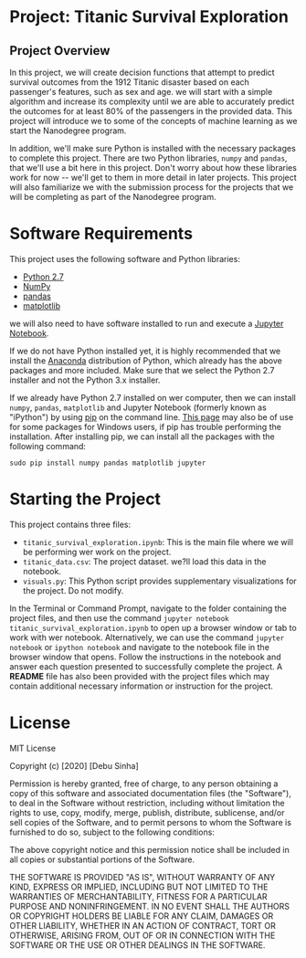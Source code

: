 # Project: Titanic Survival Exploration

## Project Overview
In this  project, we will create decision functions that attempt to predict survival outcomes from the 1912 Titanic disaster based on each passenger's features, such as sex and age. we will start with a simple algorithm and increase its complexity until we are able to accurately predict the outcomes for at least 80% of the passengers in the provided data. This project will introduce we to some of the concepts of machine learning as we start the Nanodegree program.

In addition, we'll make sure Python is installed with the necessary packages to complete this project. There are two Python libraries, `numpy` and `pandas`, that we'll use a bit here in this project. Don't worry about how these libraries work for now -- we'll get to them in more detail in later projects. This project will also familiarize we with the submission process for the projects that we will be completing as part of the Nanodegree program.

# Software Requirements
This project uses the following software and Python libraries:

- [Python 2.7](https://www.python.org/download/releases/2.7/)
- [NumPy](http://www.numpy.org/)
- [pandas](http://pandas.pydata.org/)
- [matplotlib](http://matplotlib.org/)

we will also need to have software installed to run and execute a [Jupyter Notebook](http://ipython.org/notebook.html).

If we do not have Python installed yet, it is highly recommended that we install the [Anaconda](http://continuum.io/downloads) distribution of Python, which already has the above packages and more included. Make sure that we select the Python 2.7 installer and not the Python 3.x installer.

If we already have Python 2.7 installed on wer computer, then we can install `numpy`, `pandas`, `matplotlib` and Jupyter Notebook (formerly known as "iPython") by using [pip](https://pip.pypa.io/en/stable/) on the command line. [This page](http://www.lfd.uci.edu/~gohlke/pythonlibs/) may also be of use for some packages for Windows users, if pip has trouble performing the installation. After installing pip, we can install all the packages with the following command:

`sudo pip install numpy pandas matplotlib jupyter`

# Starting the Project

This project contains three files:

- `titanic_survival_exploration.ipynb`: This is the main file where we will be performing wer work on the project.
- `titanic_data.csv`: The project dataset. we?ll load this data in the notebook.
- `visuals.py`: This Python script provides supplementary visualizations for the project. Do not modify.

In the Terminal or Command Prompt, navigate to the folder containing the project files, and then use the command `jupyter notebook titanic_survival_exploration.ipynb` to open up a browser window or tab to work with wer notebook. Alternatively, we can use the command `jupyter notebook` or `ipython notebook` and navigate to the notebook file in the browser window that opens. Follow the instructions in the notebook and answer each question presented to successfully complete the project. A **README** file has also been provided with the project files which may contain additional necessary information or instruction for the project. 

# License
MIT License

Copyright (c) [2020] [Debu Sinha]

Permission is hereby granted, free of charge, to any person obtaining a copy of this software and associated documentation files (the "Software"), to deal in the Software without restriction, including without limitation the rights to use, copy, modify, merge, publish, distribute, sublicense, and/or sell copies of the Software, and to permit persons to whom the Software is furnished to do so, subject to the following conditions:

The above copyright notice and this permission notice shall be included in all copies or substantial portions of the Software.

THE SOFTWARE IS PROVIDED "AS IS", WITHOUT WARRANTY OF ANY KIND, EXPRESS OR IMPLIED, INCLUDING BUT NOT LIMITED TO THE WARRANTIES OF MERCHANTABILITY, FITNESS FOR A PARTICULAR PURPOSE AND NONINFRINGEMENT. IN NO EVENT SHALL THE AUTHORS OR COPYRIGHT HOLDERS BE LIABLE FOR ANY CLAIM, DAMAGES OR OTHER LIABILITY, WHETHER IN AN ACTION OF CONTRACT, TORT OR OTHERWISE, ARISING FROM, OUT OF OR IN CONNECTION WITH THE SOFTWARE OR THE USE OR OTHER DEALINGS IN THE SOFTWARE.
